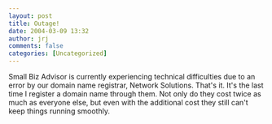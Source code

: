 ```yaml
---
layout: post
title: Outage!
date: 2004-03-09 13:32
author: jrj
comments: false
categories: [Uncategorized]
---
```

Small Biz Advisor is currently experiencing technical difficulties due to an error by our domain name registrar, Network Solutions. That's it. It's the last time I register a domain name through them. Not only do they cost twice as much as everyone else, but even with the additional cost they still can't keep things running smoothly.
